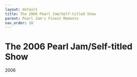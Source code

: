 ```yaml
---
layout: default
title: The 2006 Pearl Jam/Self-titled Show
parent: Pearl Jam's Finest Moments
nav_order: 10
---
```


# The 2006 Pearl Jam/Self-titled Show

2006
